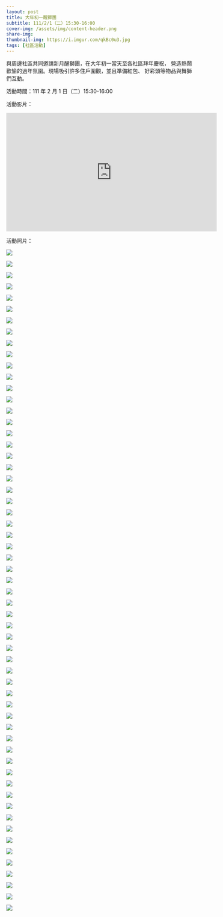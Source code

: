 ```yaml
---
layout: post
title: 大年初一醒獅團
subtitle: 111/2/1（二）15:30-16:00 
cover-img: /assets/img/content-header.png
share-img: 
thumbnail-img: https://i.imgur.com/qkBc0u3.jpg
tags: [社區活動]
---
```


與周邊社區共同邀請新月醒獅團，在大年初一當天至各社區拜年慶祝，
營造熱鬧歡愉的過年氛圍。現場吸引許多住戶圍觀，並且準備紅包、
好彩頭等物品與舞獅們互動。

活動時間：111 年 2 月 1 日（二）15:30-16:00 

活動影片：

<iframe width="560" height="315" src="https://www.youtube.com/embed/WqlW7zAqLSk" frameborder="0" allow="autoplay; encrypted-media" allowfullscreen></iframe>

活動照片：

![](https://i.imgur.com/nHU53gW.jpg)

![](https://i.imgur.com/OLGvD2N.jpg)

![](https://i.imgur.com/WuUSoP1.jpg)

![](https://i.imgur.com/qkBc0u3.jpg)

![](https://i.imgur.com/xPU3OUt.jpg)

![](https://i.imgur.com/ZfYSdES.jpg)

![](https://i.imgur.com/uecZ3uM.jpg)

![](https://i.imgur.com/yEiqr3W.jpg)

![](https://i.imgur.com/7XDujuU.jpg)

![](https://i.imgur.com/hSa0Ot2.jpg)

![](https://i.imgur.com/Pzy4Qov.jpg)

![](https://i.imgur.com/Wlwj8Fr.jpg)

![](https://i.imgur.com/SsdNVnK.jpg)

![](https://i.imgur.com/el1Ft3V.jpg)

![](https://i.imgur.com/fv5VaDE.jpg)

![](https://i.imgur.com/mradC77.jpg)

![](https://i.imgur.com/4ICxhMF.jpg)

![](https://i.imgur.com/8zFjmOd.jpg)

![](https://i.imgur.com/df8fXzB.jpg)

![](https://i.imgur.com/u1ERpEn.jpg)

![](https://i.imgur.com/f45iwAe.jpg)

![](https://i.imgur.com/AvP50of.jpg)

![](https://i.imgur.com/ji2s5Aw.jpg)

![](https://i.imgur.com/UDhDYC6.jpg)

![](https://i.imgur.com/IslCX6g.jpg)

![](https://i.imgur.com/Btu2l4s.jpg)

![](https://i.imgur.com/FWBfIY7.jpg)

![](https://i.imgur.com/zNwTIwu.jpg)

![](https://i.imgur.com/uAV8fSQ.jpg)

![](https://i.imgur.com/F7EBOGw.jpg)

![](https://i.imgur.com/T5au7d3.jpg)

![](https://i.imgur.com/l4dZ41s.jpg)

![](https://i.imgur.com/fH6VEmi.jpg)

![](https://i.imgur.com/wpf4LfR.jpg)

![](https://i.imgur.com/B6o3fBk.jpg)

![](https://i.imgur.com/OTSPxDF.jpg)

![](https://i.imgur.com/OTSPxDF.jpg)

![](https://i.imgur.com/Je5IbDZ.jpg)

![](https://i.imgur.com/aIWTF53.jpg)

![](https://i.imgur.com/yLXrj51.jpg)

![](https://i.imgur.com/F8IQHwW.jpg)

![](https://i.imgur.com/vzfojsV.jpg)

![](https://i.imgur.com/H0dScQQ.jpg)

![](https://i.imgur.com/WKLGd8Z.jpg )

![](https://i.imgur.com/pxDsVVY.jpg)

![](https://i.imgur.com/9pkGaFv.jpg)

![](https://i.imgur.com/4kYKq4o.jpg)

![](https://i.imgur.com/k3HK92X.jpg)

![](https://i.imgur.com/9UZJ73c.jpg)

![](https://i.imgur.com/WtbBRMW.jpg)

![](https://i.imgur.com/WYs1dYs.jpg)

![](https://i.imgur.com/LgxdFgy.jpg)

![](https://i.imgur.com/4kxdpSM.jpg)

![](https://i.imgur.com/PMPlxVW.jpg)

![](https://i.imgur.com/iM03CQ2.jpg)

![](https://i.imgur.com/3wfS9IO.jpg)

![](https://i.imgur.com/q4PTj6B.jpg)

![](https://i.imgur.com/RTGbVUh.jpg)

![](https://i.imgur.com/wpimDPd.jpg)